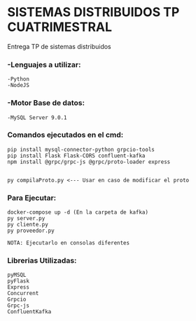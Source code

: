 # SISTEMAS DISTRIBUIDOS TP CUATRIMESTRAL
Entrega TP de sistemas distribuidos

### -Lenguajes a utilizar:
    -Python
    -NodeJS
### -Motor Base de datos:
    -MySQL Server 9.0.1
    
### Comandos ejecutados en el cmd:
    pip install mysql-connector-python grpcio-tools
    pip install Flask Flask-CORS confluent-kafka
    npm install @grpc/grpc-js @grpc/proto-loader express


    py compilaProto.py <--- Usar en caso de modificar el proto


### Para Ejecutar:
    docker-compose up -d (En la carpeta de kafka)
    py server.py
    py cliente.py
    py proveedor.py
    
    NOTA: Ejecutarlo en consolas diferentes

### Librerias Utilizadas:
    pyMSQL
    pyFlask
    Express
    Concurrent
    Grpcio
    Grpc-js
    ConfluentKafka


